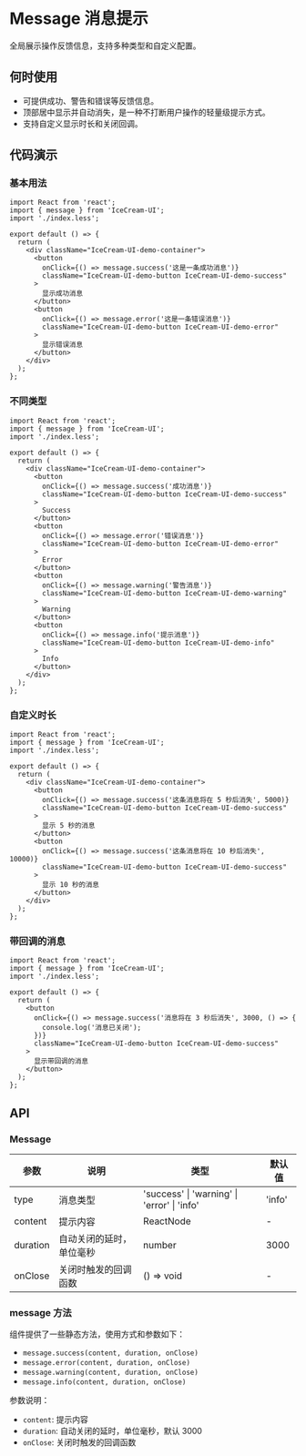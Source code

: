 
# Message 消息提示

全局展示操作反馈信息，支持多种类型和自定义配置。

## 何时使用

- 可提供成功、警告和错误等反馈信息。
- 顶部居中显示并自动消失，是一种不打断用户操作的轻量级提示方式。
- 支持自定义显示时长和关闭回调。

## 代码演示

### 基本用法

```tsx
import React from 'react';
import { message } from 'IceCream-UI';
import './index.less';

export default () => {
  return (
    <div className="IceCream-UI-demo-container">
      <button 
        onClick={() => message.success('这是一条成功消息')}
        className="IceCream-UI-demo-button IceCream-UI-demo-success"
      >
        显示成功消息
      </button>
      <button 
        onClick={() => message.error('这是一条错误消息')}
        className="IceCream-UI-demo-button IceCream-UI-demo-error"
      >
        显示错误消息
      </button>
    </div>
  );
};
```

### 不同类型

```tsx
import React from 'react';
import { message } from 'IceCream-UI';
import './index.less';

export default () => {
  return (
    <div className="IceCream-UI-demo-container">
      <button 
        onClick={() => message.success('成功消息')}
        className="IceCream-UI-demo-button IceCream-UI-demo-success"
      >
        Success
      </button>
      <button 
        onClick={() => message.error('错误消息')}
        className="IceCream-UI-demo-button IceCream-UI-demo-error"
      >
        Error
      </button>
      <button 
        onClick={() => message.warning('警告消息')}
        className="IceCream-UI-demo-button IceCream-UI-demo-warning"
      >
        Warning
      </button>
      <button 
        onClick={() => message.info('提示消息')}
        className="IceCream-UI-demo-button IceCream-UI-demo-info"
      >
        Info
      </button>
    </div>
  );
};
```

### 自定义时长

```tsx
import React from 'react';
import { message } from 'IceCream-UI';
import './index.less';

export default () => {
  return (
    <div className="IceCream-UI-demo-container">
      <button 
        onClick={() => message.success('这条消息将在 5 秒后消失', 5000)}
        className="IceCream-UI-demo-button IceCream-UI-demo-success"
      >
        显示 5 秒的消息
      </button>
      <button 
        onClick={() => message.success('这条消息将在 10 秒后消失', 10000)}
        className="IceCream-UI-demo-button IceCream-UI-demo-success"
      >
        显示 10 秒的消息
      </button>
    </div>
  );
};
```

### 带回调的消息

```tsx
import React from 'react';
import { message } from 'IceCream-UI';
import './index.less';

export default () => {
  return (
    <button 
      onClick={() => message.success('消息将在 3 秒后消失', 3000, () => {
        console.log('消息已关闭');
      })}
      className="IceCream-UI-demo-button IceCream-UI-demo-success"
    >
      显示带回调的消息
    </button>
  );
};
```

## API

### Message

| 参数 | 说明 | 类型 | 默认值 |
| --- | --- | --- | --- |
| type | 消息类型 | 'success' \| 'warning' \| 'error' \| 'info' | 'info' |
| content | 提示内容 | ReactNode | - |
| duration | 自动关闭的延时，单位毫秒 | number | 3000 |
| onClose | 关闭时触发的回调函数 | () => void | - |

### message 方法

组件提供了一些静态方法，使用方式和参数如下：

- `message.success(content, duration, onClose)`
- `message.error(content, duration, onClose)`
- `message.warning(content, duration, onClose)`
- `message.info(content, duration, onClose)`

参数说明：

- `content`: 提示内容
- `duration`: 自动关闭的延时，单位毫秒，默认 3000
- `onClose`: 关闭时触发的回调函数
